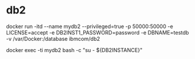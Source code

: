 # db2

docker run -itd --name mydb2 --privileged=true -p 50000:50000 -e LICENSE=accept -e DB2INST1_PASSWORD=password -e DBNAME=testdb -v /var/Docker:/database ibmcom/db2

docker exec -ti mydb2 bash -c "su - ${DB2INSTANCE}"